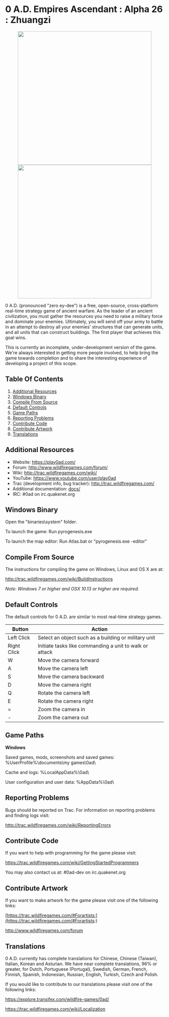 # 0 A.D. Empires Ascendant : Alpha 26 : Zhuangzi

<p align="center">
  <img src="https://play0ad.com/wp-content/gallery/carousel/EgyptianPyramids.jpg" width="425"/>
  <img src="https://play0ad.com/wp-content/gallery/carousel/Kushcitycenter.jpg" width="425"/>
</p>

0 A.D. (pronounced "zero ey-dee") is a free, open-source, cross-platform
real-time strategy game of ancient warfare. As the leader of an ancient civilization, 
you must gather the resources you need to raise a military force and dominate your enemies.
Ultimately, you will send off your army to battle in an attempt to destroy all your enemies’ structures 
that can generate units, and all units that can construct buildings. The first player that achieves this goal wins.

This is currently an incomplete, under-development version of the game.
We're always interested in getting more people involved, to help bring the game
towards completion and to share the interesting experience of developing a
project of this scope.


Table Of Contents
------------------
1. [Additional Resources](#additional-resources)
2. [Windows Binary](#windows-binary)
3. [Compile From Source](#compile-from-source)
4. [Default Controls](#default-controls)
5. [Game Paths](#game-paths)
6. [Reporting Problems](#reporting-problems)
7. [Contribute Code](#contribute-code)
8. [Contribute Artwork](#contribute-artwork)
9. [Translations](#translations)

Additional Resources
----------------------
- Website: https://play0ad.com/
- Forum: http://www.wildfiregames.com/forum/
- Wiki: http://trac.wildfiregames.com/wiki/
- YouTube: https://www.youtube.com/user/play0ad
- Trac (development info, bug tracker): http://trac.wildfiregames.com/
- Additional documentation: [docs/](docs/)
- IRC: #0ad on irc.quakenet.org


Windows Binary
----------------------
Open the "binaries\system" folder.

To launch the game: Run pyrogenesis.exe

To launch the map editor: Run Atlas.bat or "pyrogenesis.exe -editor"


Compile From Source
----------------------
The instructions for compiling the game on Windows, Linux and OS X are at:

http://trac.wildfiregames.com/wiki/BuildInstructions

<i>Note: Windows 7 or higher and OSX 10.13 or higher are required.</i>


Default Controls
----------------------
The default controls for 0 A.D. are similar to most real-time strategy games.


| Button                        | Action                                                         |
|-------------------------------|----------------------------------------------------------------|
| Left Click                    | Select an object such as a building or military unit           |
| Right Click                   | Initiate tasks like commanding a unit to walk or attack	 |
| W	                        | Move the camera forward				         |
| A	                        | Move the camera left					         |
| S	                        | Move the camera backward				         |
| D	                        | Move the camera right					         |
| Q	                        | Rotate the camera left					 |
| E	                        | Rotate the camera right					 |
| =	                        | Zoom the camera in						 |
| -	                        | Zoom the camera out						 |


Game Paths
----------------------
<b>Windows</b>

Saved games, mods, screenshots and saved games: %UserProfile%\documents\my games\0ad\

Cache and logs: %LocalAppData%\0ad\

User configuration and user data: %AppData%\0ad\



Reporting Problems
----------------------
Bugs should be reported on Trac. For information on reporting problems and finding logs visit:

http://trac.wildfiregames.com/wiki/ReportingErrors


Contribute Code
----------------------
If you want to help with programming for the game please visit:

https://trac.wildfiregames.com/wiki/GettingStartedProgrammers

You may also contact us at: #0ad-dev on irc.quakenet.org


Contribute Artwork
----------------------
If you want to make artwork for the game please visit one of the following links:

[https://trac.wildfiregames.com/#Forartists:](https://trac.wildfiregames.com/#Forartists:)

http://www.wildfiregames.com/forum


Translations
----------------------
0 A.D. currently has complete translations for Chinese, Chinese (Taiwan), Italian, Korean and Asturian.
We have near complete translations, 96% or greater, for Dutch, Portuguese (Portugal), Swedish, German, French, Finnish, Spanish, Indonesian, Russian, English, 
Turkish, Czech and Polish. 

If you would like to contribute to our translations please visit one of the following links:

https://explore.transifex.com/wildfire-games/0ad/

https://trac.wildfiregames.com/wiki/Localization
